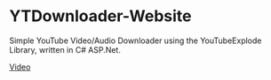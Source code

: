 # YTDownloader-Website
Simple YouTube Video/Audio Downloader using the YouTubeExplode Library, written in C# ASP.Net.

[Video](https://r2.e-z.host/73b83a6e-5101-4059-9426-8abb720d5508/ncyl4kwb.mp4)
